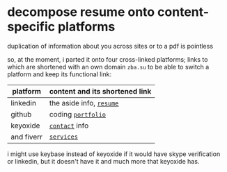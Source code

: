# decompose resume onto content-specific platforms

duplication of information about you across sites or to a pdf is pointless


so, at the moment, i parted it onto four cross-linked platforms; 
links to which are shortened with an own domain `zba.su`
to be able to switch a platform and keep its functional link:
 
| platform   | content and its shortened link                    |
|------------|---------------------------------------------------|
| linkedin   | the aside info, [`resume`](https://zba.su/resume) |
| github     | coding [`portfolio`](https://zba.su/portfolio)    |
| keyoxide   | [`contact`](https://zba.su/contact) info          |
| and fiverr | [`services`](https://zba.su/services)             |

i might use keybase instead of keyoxide
if it would have skype verification or linkedin,
but it doesn't have it and much more that keyoxide has.